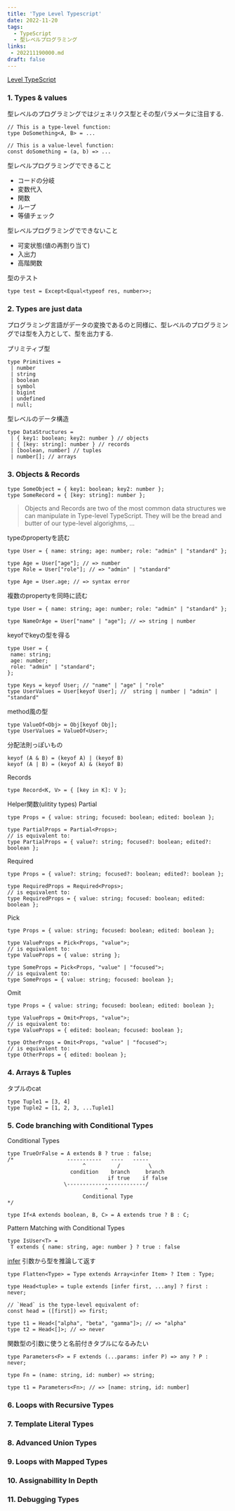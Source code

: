 ```yaml
---
title: 'Type Level Typescript'
date: 2022-11-20
tags:
  - TypeScript
  - 型レベルプログラミング
links:
 - 202211190000.md
draft: false
---
```


[<Type>Level TypeScript](https://type-level-typescript.com/)

### 1. Types & values

型レベルのプログラミングではジェネリクス型とその型パラメータに注目する.
```
// This is a type-level function:
type DoSomething<A, B> = ...

// This is a value-level function:
const doSomething = (a, b) => ...
```

型レベルプログラミングでできること
- コードの分岐
- 変数代入
- 関数
- ループ
- 等値チェック

型レベルプログラミングでできないこと
- 可変状態(値の再割り当て)
- 入出力
- 高階関数

型のテスト
```
type test = Except<Equal<typeof res, number>>;
```

### 2. Types are just data

プログラミング言語がデータの変換であるのと同様に、型レベルのプログラミングでは型を入力として、型を出力する.

プリミティブ型
```
type Primitives =
 | number
 | string
 | boolean
 | symbol
 | bigint
 | undefined
 | null;
```

型レベルのデータ構造
```
type DataStructures =
 | { key1: boolean; key2: number } // objects
 | { [key: string]: number } // records
 | [boolean, number] // tuples
 | number[]; // arrays
```

### 3. Objects & Records

```
type SomeObject = { key1: boolean; key2: number };
type SomeRecord = { [key: string]: number };
```

> Objects and Records are two of the most common data structures we can manipulate in Type-level TypeScript. They will be the bread and butter of our type-level algorighms, ...

typeのpropertyを読む
```
type User = { name: string; age: number; role: "admin" | "standard" };

type Age = User["age"]; // => number
type Role = User["role"]; // => "admin" | "standard"

type Age = User.age; // => syntax error
```

複数のpropertyを同時に読む
```
type User = { name: string; age: number; role: "admin" | "standard" };

type NameOrAge = User["name" | "age"]; // => string | number
```

keyofでkeyの型を得る
```
type User = {
 name: string;
 age: number;
 role: "admin" | "standard";
};

type Keys = keyof User; // "name" | "age" | "role"
type UserValues = User[keyof User]; //  string | number | "admin" | "standard"
```

method風の型
```
type ValueOf<Obj> = Obj[keyof Obj];
type UserValues = ValueOf<User>;
```

分配法則っぽいもの
```
keyof (A & B) = (keyof A) | (keyof B)
keyof (A | B) = (keyof A) & (keyof B)
```

Records
```
type Record<K, V> = { [key in K]: V };
```

Helper関数(ulitity types)
Partial
```
type Props = { value: string; focused: boolean; edited: boolean };

type PartialProps = Partial<Props>;
// is equivalent to:
type PartialProps = { value?: string; focused?: boolean; edited?: boolean };
```

Required
```
type Props = { value?: string; focused?: boolean; edited?: boolean };

type RequiredProps = Required<Props>;
// is equivalent to:
type RequiredProps = { value: string; focused: boolean; edited: boolean };
```

Pick
```
type Props = { value: string; focused: boolean; edited: boolean };

type ValueProps = Pick<Props, "value">;
// is equivalent to:
type ValueProps = { value: string };

type SomeProps = Pick<Props, "value" | "focused">;
// is equivalent to:
type SomeProps = { value: string; focused: boolean };
```

Omit
```
type Props = { value: string; focused: boolean; edited: boolean };

type ValueProps = Omit<Props, "value">;
// is equivalent to:
type ValueProps = { edited: boolean; focused: boolean };

type OtherProps = Omit<Props, "value" | "focused">;
// is equivalent to:
type OtherProps = { edited: boolean };
```

### 4. Arrays & Tuples

タプルのcat
```
type Tuple1 = [3, 4]
type Tuple2 = [1, 2, 3, ...Tuple1]
```

### 5. Code branching with Conditional Types

Conditional Types
```
type TrueOrFalse = A extends B ? true : false;
/*                 -----------   ----   -----
                        ^          /         \
                    condition    branch     branch
                                if true    if false
                  \-------------------------/
                               ^
                        Conditional Type
*/
```

```
type If<A extends boolean, B, C> = A extends true ? B : C;
```

Pattern Matching with Conditional Types
```
type IsUser<T> =
 T extends { name: string, age: number } ? true : false
```

[infer](https://www.typescriptlang.org/docs/handbook/2/conditional-types.html#inferring-within-conditional-types)
引数から型を推論して返す
```
type Flatten<Type> = Type extends Array<infer Item> ? Item : Type;

type Head<tuple> = tuple extends [infer first, ...any] ? first : never;

// `Head` is the type-level equivalent of:
const head = ([first]) => first;

type t1 = Head<["alpha", "beta", "gamma"]>; // => "alpha"
type t2 = Head<[]>; // => never
```

関数型の引数に使うと名前付きタプルになるみたい
```
type Parameters<F> = F extends (...params: infer P) => any ? P : never;

type Fn = (name: string, id: number) => string;

type t1 = Parameters<Fn>; // => [name: string, id: number]
```

### 6. Loops with Recursive Types

### 7. Template Literal Types

### 8. Advanced Union Types

### 9. Loops with Mapped Types

### 10. Assignabillity In Depth

### 11. Debugging Types

